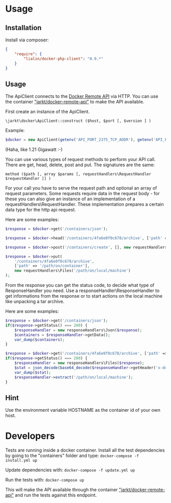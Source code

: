 # Usage

## Installation
Install via composer:
```json
{
	"require": {
		"lialin/docker-php-client": "0.9.*"
	}
}
```

## Usage
The ApiClient connects to the [Docker Remote API](https://docs.docker.com/engine/reference/api/docker_remote_api/) via
HTTP. You can use the container ["jarkt/docker-remote-api"](https://hub.docker.com/r/jarkt/docker-remote-api/) to make
the API available.

First create an instance of the ApiClient.
```
\jarkt\docker\ApiClient::construct ($host, $port [, $version ] )
```

Example:
```php
$docker = new ApiClient(getenv('API_PORT_2375_TCP_ADDR'), getenv('API_PORT_2375_TCP_PORT'), 'v1.21');
```
(Haha, like 1.21 Gigawatt :-)

You can use various types of request methods to perform your API call. There are get, head, delete, post and put.
The signatures are the same:

```
method ($path [, array $params [, requestHandlers\RequestHandler $requestHandler ]] )
```

For your call you have to serve the request path and optional an array of request parameters. Some requests require
data in the request body - for these you can also give an instance of an implementation of a requestHandlers\RequestHandler.
These implementation prepares a certain data type for the http api request.

Here are some examples:
```php
$response = $docker->get('/containers/json');
```

```php
$response = $docker->head('/containers/4fa6e0f0c678/archive', ['path' => '/path/on/container']);
```

```php
$response = $docker->post('/containers/create', [], new requestHandlers\Json(['Image' => '4fa6e0f0c678']));
```

```php
$response = $docker->put(
	'/containers/4fa6e0f0c678/archive',
	['path' => '/path/on/container'],
	new requestHandlers\Files('/path/on/local/machine')
);
```

From the response you can get the status code, to decide what type of ResponseHandler you need.
Use a responseHandler\ResponseHandler to get informations from the response or to start actions on the local machine
like unpacking a tar archive.

Here are some examples:
```php
$response = $docker->get('/containers/json');
if($response->getStatus() === 200) {
	$responseHandler = new responseHandlers\Json($response);
	$containers = $responseHandler->getData();
	var_dump($containers);
}
```

```php
$response = $docker->get('/containers/4fa6e0f0c678/archive', ['path' => '/path/on/container']);
if($response->getStatus() === 200) {
	$responseHandler = new responseHandlers\Files($response);
	$stat = json_decode(base64_decode($responseHandler->getHeader('x-docker-container-path-stat')), true);
	var_dump($stat);
	$responseHandler->extract('/path/on/local/machine');
}
```

## Hint
Use the environment variable HOSTNAME as the container id of your own host.

# Developers
Tests are running inside a docker container. Install all the test dependencies by going to the "containers" folder
and type: `docker-compose -f install.yml up`

Update dependencies with:
`docker-compose -f update.yml up`

Run the tests with:
`docker-compose up`

This will make the API available through the container
["jarkt/docker-remote-api"](https://github.com/jarkt/docker-remote-api) and run the tests against this endpoint.
